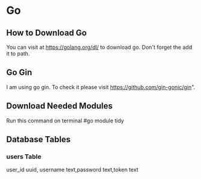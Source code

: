 # Go

## How to Download Go

You can visit at https://golang.org/dl/ to download go. Don't forget the add it to path.

## Go Gin

I am using go gin. To check it please visit https://github.com/gin-gonic/gin".

## Download Needed Modules

Run this command on terminal 
#go module tidy

## Database Tables
### users Table
user_id uuid, username text,password text,token text 
